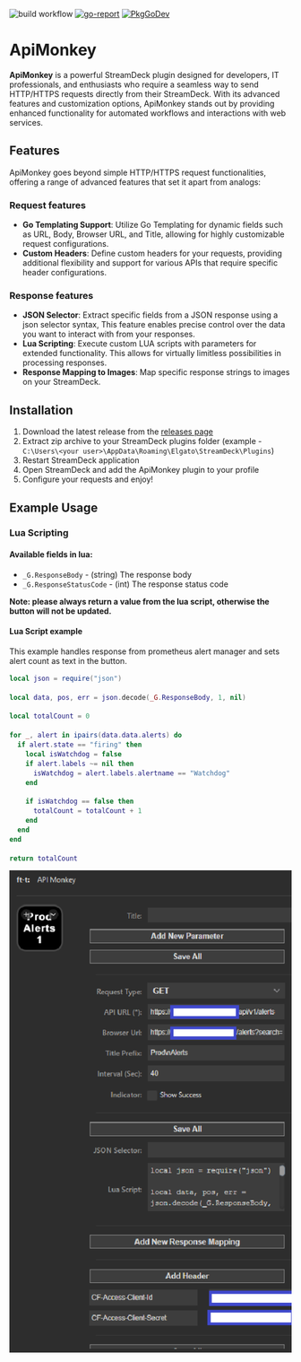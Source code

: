 ![build workflow](https://github.com/ft-t/apimonkey/actions/workflows/build.yaml/badge.svg?branch=master)
[![go-report](https://goreportcard.com/badge/github.com/ft-t/apimonkey?nocache=true)](https://goreportcard.com/report/github.com/skynet2/singleton-task)
[![PkgGoDev](https://pkg.go.dev/badge/github.com/ft-t/apimonkey)](https://pkg.go.dev/github.com/skynet2/singleton-task?tab=doc)

# ApiMonkey

**ApiMonkey** is a powerful StreamDeck plugin designed for developers, IT professionals, and enthusiasts who require a seamless way to send HTTP/HTTPS requests directly from their StreamDeck. With its advanced features and customization options, ApiMonkey stands out by providing enhanced functionality for automated workflows and interactions with web services.

## Features

ApiMonkey goes beyond simple HTTP/HTTPS request functionalities, offering a range of advanced features that set it apart from analogs:

### Request features
- **Go Templating Support**: Utilize Go Templating for dynamic fields such as URL, Body, Browser URL, and Title, allowing for highly customizable request configurations.
- **Custom Headers**: Define custom headers for your requests, providing additional flexibility and support for various APIs that require specific header configurations.

### Response features
- **JSON Selector**: Extract specific fields from a JSON response using a json selector syntax, This feature enables precise control over the data you want to interact with from your responses.
- **Lua Scripting**: Execute custom LUA scripts with parameters for extended functionality. This allows for virtually limitless possibilities in processing responses.
- **Response Mapping to Images**: Map specific response strings to images on your StreamDeck.

## Installation

1. Download the latest release from the [releases page](https://github.com/ft-t/apimonkey/releases)
2. Extract zip archive to your StreamDeck plugins folder (example - `C:\Users\<your user>\AppData\Roaming\Elgato\StreamDeck\Plugins`)
3. Restart StreamDeck application
4. Open StreamDeck and add the ApiMonkey plugin to your profile
5. Configure your requests and enjoy!

## Example Usage

### Lua Scripting
#### Available fields in lua:
- `_G.ResponseBody` - (string) The response body
- `_G.ResponseStatusCode` - (int) The response status code

**Note: please always return a value from the lua script, otherwise the button will not be updated.**

#### Lua Script example
This example handles response from prometheus alert manager and sets alert count as text in the button.
```lua
local json = require("json")

local data, pos, err = json.decode(_G.ResponseBody, 1, nil)

local totalCount = 0

for _, alert in ipairs(data.data.alerts) do
  if alert.state == "firing" then
    local isWatchdog = false
    if alert.labels ~= nil then
      isWatchdog = alert.labels.alertname == "Watchdog"
    end

    if isWatchdog == false then
      totalCount = totalCount + 1
    end
  end
end

return totalCount
```

![docs/img.png](docs/img.png)